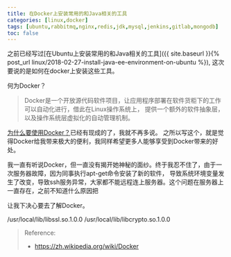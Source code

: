 ```yaml
---
title: 在Docker上安装常用的和Java相关的工具
categories: [linux,docker]
tags: [ubuntu,rabbitmq,nginx,redis,jdk,mysql,jenkins,gitlab,mongodb]
toc: false
---
```


之前已经写过[在Ubuntu上安装常用的和Java相关的工具]({{ site.baseurl }}{% post_url linux/2018-02-27-install-java-ee-environment-on-ubuntu %}),
这次要说的是如何在docker上安装这些工具。

何为Docker？

> Docker是一个开放源代码软件项目，让应用程序部署在软件货柜下的工作可以自动化进行，借此在Linux操作系统上，
> 提供一个额外的软件抽象层，以及操作系统层虚拟化的自动管理机制。

[为什么要使用Docker？](https://wiki.jikexueyuan.com/project/docker-technology-and-combat/why.html)已经有现成的了，我就不再多说。
之所以写这个，就是觉得Docker给我带来极大的便利，我同样希望更多人能够享受到Docker带来的好处。

我一直有听说Docker，但一直没有揭开她神秘的面纱。终于我忍不住了，由于一次服务器故障，因为同事执行apt-get命令安装了新的软件，
导致系统环境变量发生了改变，导致ssh服务异常，大家都不能远程连上服务器。这个问题在服务器上一直存在，之前不知道什么原因把


让我下决心要去了解Docker。


/usr/local/lib/libssl.so.1.0.0
/usr/local/lib/libcrypto.so.1.0.0
> Reference:
> - https://zh.wikipedia.org/wiki/Docker
